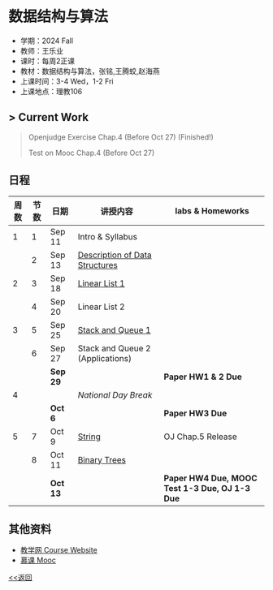 # 数据结构与算法

* 学期：2024 Fall
* 教师：王乐业
* 课时：每周2正课
* 教材：数据结构与算法，张铭,王腾蛟,赵海燕
* 上课时间：3-4 Wed，1-2 Fri
* 上课地点：理教106

## > Current Work
> Openjudge Exercise Chap.4 (Before Oct 27) (Finished!)
> 
> Test on Mooc Chap.4 (Before Oct 27)

## 日程

| 周数 |节数|日期|讲授内容                             | labs & Homeworks      |
| ---- | -------|-----|------------------------ | ------------- |
|1|1|Sep 11|Intro & Syllabus||
||2|Sep 13|[Description of Data Structures](courses/24fa/dsi/2)||
|2|3|Sep 18|[Linear List 1](courses/24fa/dsi/3)||
||4|Sep 20|Linear List 2||
|3|5|Sep 25|[Stack and Queue 1](courses/24fa/dsi/5)||
||6|Sep 27|Stack and Queue 2 (Applications)||
|||**Sep 29**||**Paper HW1 & 2 Due**|
|4|||*National Day Break*||
|||**Oct 6**||**Paper HW3 Due**|
|5|7|Oct 9|[String](courses/24fa/dsi/7)|OJ Chap.5 Release|
||8|Oct 11|[Binary Trees](courses/24fa/dsi/8)|
|||**Oct 13**||**Paper HW4 Due, MOOC Test 1-3 Due, OJ 1-3 Due**|

## 其他资料
* [教学网 Course Website](https://course.pku.edu.cn/webapps/blackboard/execute/announcement?method=search&context=course_entry&course_id=_72859_1&handle=announcements_entry&mode=view)
* [慕课 Mooc](https://www.icourse163.org/course/PKU-1002534001)

[<<返回](university_courses)
